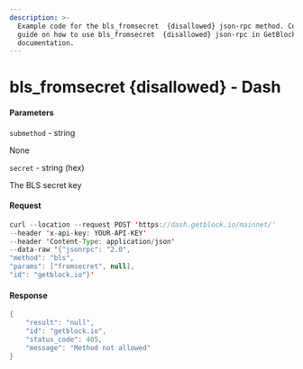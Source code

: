```yaml
---
description: >-
  Example code for the bls_fromsecret  {disallowed} json-rpc method. Сomplete
  guide on how to use bls_fromsecret  {disallowed} json-rpc in GetBlock.io Web3
  documentation.
---
```


# bls\_fromsecret {disallowed} - Dash

#### Parameters

`submethod` - string

None

`secret` - string (hex)

The BLS secret key

#### Request

```java
curl --location --request POST 'https://dash.getblock.io/mainnet/' 
--header 'x-api-key: YOUR-API-KEY' 
--header 'Content-Type: application/json' 
--data-raw '{"jsonrpc": "2.0",
"method": "bls",
"params": ["fromsecret", null],
"id": "getblock.io"}'
```

#### Response

```java
{
    "result": "null",
    "id": "getblock.io",
    "status_code": 405,
    "message": "Method not allowed"
}
```
